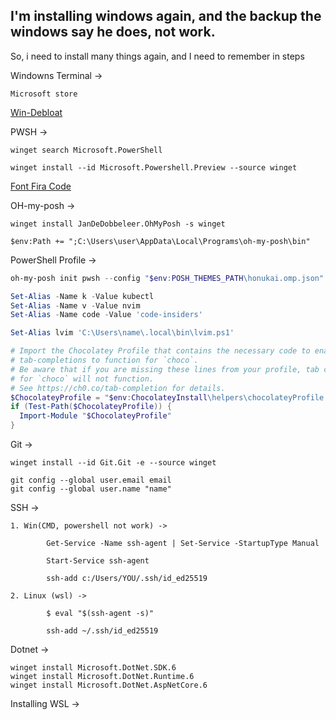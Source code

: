 ## I'm installing windows again, and the backup the windows say he does, not work.

So, i need to install many things again, and I need to remember in steps

Windowns Terminal ->

    Microsoft store

[Win-Debloat](https://github.com/LeDragoX/Win-Debloat-Tools)

PWSH ->

    winget search Microsoft.PowerShell

    winget install --id Microsoft.Powershell.Preview --source winget

[Font Fira Code](https://github.com/ryanoasis/nerd-fonts/releases/download/v3.1.1/FiraCode.zip)

OH-my-posh ->

    winget install JanDeDobbeleer.OhMyPosh -s winget

    $env:Path += ";C:\Users\user\AppData\Local\Programs\oh-my-posh\bin"

PowerShell Profile ->

```powershell
oh-my-posh init pwsh --config "$env:POSH_THEMES_PATH\honukai.omp.json" | Invoke-Expression

Set-Alias -Name k -Value kubectl
Set-Alias -Name v -Value nvim
Set-Alias -Name code -Value 'code-insiders'

Set-Alias lvim 'C:\Users\name\.local\bin\lvim.ps1'

# Import the Chocolatey Profile that contains the necessary code to enable
# tab-completions to function for `choco`.
# Be aware that if you are missing these lines from your profile, tab completion
# for `choco` will not function.
# See https://ch0.co/tab-completion for details.
$ChocolateyProfile = "$env:ChocolateyInstall\helpers\chocolateyProfile.psm1"
if (Test-Path($ChocolateyProfile)) {
  Import-Module "$ChocolateyProfile"
}
```

Git ->

    winget install --id Git.Git -e --source winget

    git config --global user.email email
    git config --global user.name "name"

SSH ->

    1. Win(CMD, powershell not work) ->

            Get-Service -Name ssh-agent | Set-Service -StartupType Manual

            Start-Service ssh-agent

            ssh-add c:/Users/YOU/.ssh/id_ed25519

    2. Linux (wsl) ->

            $ eval "$(ssh-agent -s)"

            ssh-add ~/.ssh/id_ed25519

Dotnet ->

    winget install Microsoft.DotNet.SDK.6
    winget install Microsoft.DotNet.Runtime.6
    winget install Microsoft.DotNet.AspNetCore.6


Installing WSL ->